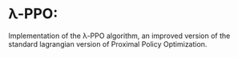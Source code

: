 # λ-PPO: 
Implementation of the λ-PPO algorithm, an improved version of the standard lagrangian version of Proximal Policy Optimization.